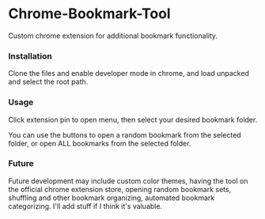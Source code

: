 # Chrome-Bookmark-Tool

Custom chrome extension for additional bookmark functionality.

### Installation

Clone the files and enable developer mode in chrome, and load unpacked and select the root path.

### Usage

Click extension pin to open menu, then select your desired bookmark folder.

You can use the buttons to open a random bookmark from the selected folder, or open ALL bookmarks from the selected folder.

### Future

Future development may include custom color themes, having the tool on the official chrome extension store, opening random bookmark sets, shuffling and other bookmark organizing, automated bookmark categorizing. I'll add stuff if I think it's valuable.
